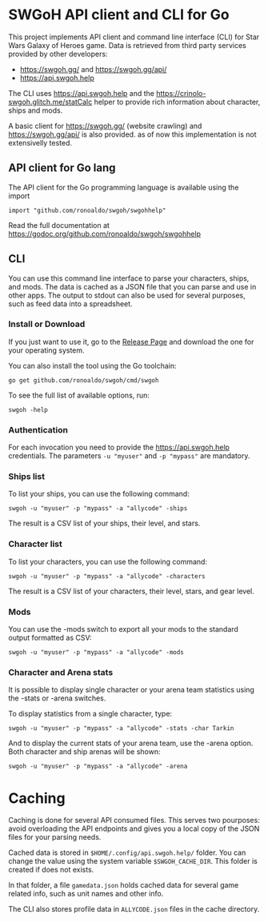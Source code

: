 # SWGoH API client and CLI for Go

This project implements API client and command line interface (CLI)
for Star Wars Galaxy of Heroes game. Data is retrieved from third party services
provided by other developers:

* https://swgoh.gg/ and https://swgoh.gg/api/
* https://api.swgoh.help

The CLI uses https://api.swgoh.help and the https://crinolo-swgoh.glitch.me/statCalc helper
to provide rich information about character, ships and mods.

A basic client for https://swgoh.gg/ (website crawling) and https://swgoh.gg/api/
is also provided. as of now this implementation is not extensivelly tested.

## API client for Go lang

The API client for the Go programming language is available using the import

    import "github.com/ronoaldo/swgoh/swgohhelp"

Read the full documentation at https://godoc.org/github.com/ronoaldo/swgoh/swgohhelp

## CLI

You can use this command line interface to parse your characters, ships, and mods.
The data is cached as a JSON file that you can parse and use in other apps.
The output to stdout can also be used for several purposes, such as feed data
into a spreadsheet.

### Install or Download

If you just want to use it, go to the
[Release Page](https://github.com/ronoaldo/swgoh/releases)
and download the one for your operating system.

You can also install the tool using the Go toolchain:

    go get github.com/ronoaldo/swgoh/cmd/swgoh

To see the full list of available options, run:

    swgoh -help

### Authentication

For each invocation you need to provide the https://api.swgoh.help credentials.
The parameters `-u "myuser"` and `-p "mypass"` are mandatory.

### Ships list

To list your ships, you can use the following command:

    swgoh -u "myuser" -p "mypass" -a "allycode" -ships

The result is a CSV list of your ships, their level, and stars.

### Character list

To list your characters, you can use the following command:

    swgoh -u "myuser" -p "mypass" -a "allycode" -characters

The result is a CSV list of your characters, their level, stars, and gear level.

### Mods

You can use the -mods switch to export all your mods to the standard output
formatted as CSV:

    swgoh -u "myuser" -p "mypass" -a "allycode" -mods

### Character and Arena stats

It is possible to display single character or your arena team statistics
using the -stats or -arena switches.

To display statistics from a single character, type:

    swgoh -u "myuser" -p "mypass" -a "allycode" -stats -char Tarkin

And to display the current stats of your arena team, use the -arena option.
Both character and ship arenas will be shown:

    swgoh -u "myuser" -p "mypass" -a "allycode" -arena

# Caching

Caching is done for several API consumed files. 
This serves two pourposes: avoid overloading the API
endpoints and gives you a local copy of the JSON files
for your parsing needs.

Cached data is stored in `$HOME/.config/api.swgoh.help/` folder.
You can change the value using the system variable `$SWGOH_CACHE_DIR`.
This folder is created if does not exists.

In that folder, a file `gamedata.json` holds cached data for several game
related info, such as unit names and other info.

The CLI also stores profile data in `ALLYCODE.json` files in the cache directory.
